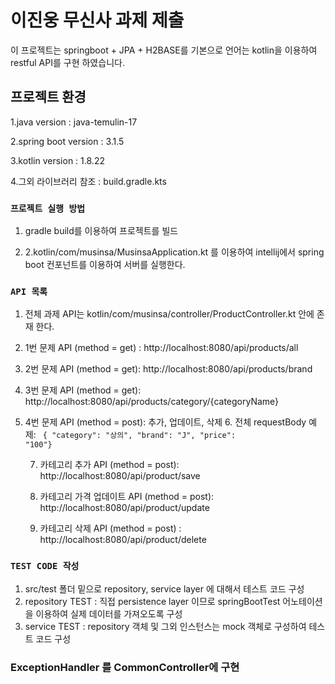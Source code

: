 # 이진웅 무신사 과제 제출

이 프로젝트는 springboot + JPA + H2BASE를 기본으로 언어는 kotlin을 이용하여 restful API를 구현 하였습니다. 

## 프로젝트 환경 
 1.java version : java-temulin-17 

 2.spring boot version : 3.1.5

 3.kotlin version : 1.8.22
 
 4.그외 라이브러리 참조 : build.gradle.kts

### `프로젝트 실행 방법`

1. gradle build를 이용하여 프로젝트를 빌드

2. 2.kotlin/com/musinsa/MusinsaApplication.kt 를 이용하여 intellij에서 spring boot 컨포넌트를 이용하여 서버를 실행한다.


### `API 목록`

1. 전체 과제 API는  kotlin/com/musinsa/controller/ProductController.kt 안에 존재 한다.
2. 1번 문제 API (method = get) : http://localhost:8080/api/products/all
3. 2번 문제 API (method = get): http://localhost:8080/api/products/brand
4. 3번 문제 API (method = get): http://localhost:8080/api/products/category/{categoryName}
5. 4번 문제 API (method = post): 추가, 업데이트, 삭제
   6. 전체 requestBody 예제: <code> {
      "category": "상의",
      "brand": "J",
      "price": "100"}</code>
   
   7. 카테고리 추가 API (method = post): http://localhost:8080/api/product/save 
     
   8. 카테고리 가격 업데이트 API (method = post): http://localhost:8080/api/product/update
   9. 카테고리 삭제 API (method = post) : http://localhost:8080/api/product/delete

### `TEST CODE 작성`

1. src/test 폴더 밑으로 repository, service layer 에 대해서 테스트 코드 구성 
2. repository TEST : 직접 persistence layer 이므로 springBootTest 어노테이션을 이용하여 실제 데이터를 가져오도록 구성
3. service TEST : repository 객체 및 그외 인스턴스는 mock 객체로 구성하여 테스트 코드 구성

### ExceptionHandler 를 CommonController에 구현

